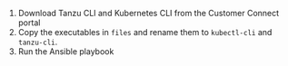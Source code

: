 1. Download Tanzu CLI and Kubernetes CLI from the Customer Connect portal
1. Copy the executables in `files` and rename them to `kubectl-cli` and `tanzu-cli`.
1. Run the Ansible playbook